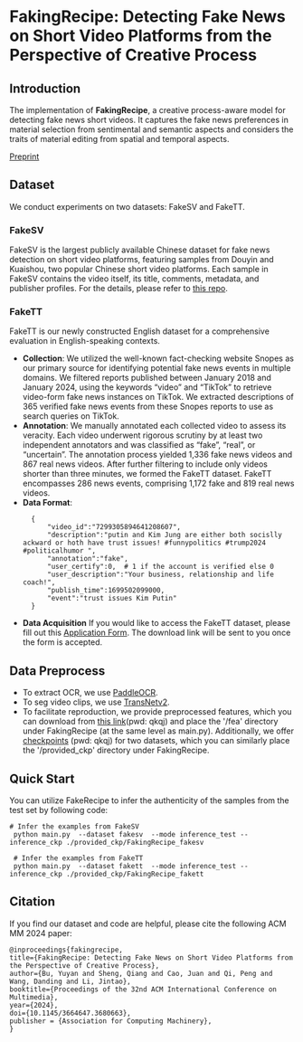 # FakingRecipe: Detecting Fake News on Short Video Platforms from the Perspective of Creative Process
## Introduction
The implementation of **FakingRecipe**, a creative process-aware model for detecting fake news short videos. It
captures the fake news preferences in material selection from sentimental and semantic aspects and considers the traits of material editing from spatial and temporal aspects.

[Preprint](https://www.arxiv.org/abs/2407.16670)
<!-- ## File Structure
```shell
.
├── README  # * Instruction to this repo
├── requirements  # * Requirements for Conda Environment
├── data  # * Place data split & preprocessed data
├── models  # * Codes for FakingRecipe Model
├── utils  # * Codes for Training and Inference
├── main  # * Codes for Training and Inference
└── run  # * Codes for Training and Inference
    
``` -->

## Dataset
We conduct experiments on two datasets: FakeSV and FakeTT. 
### FakeSV
FakeSV is the largest publicly available Chinese dataset for fake news detection on short video platforms, featuring samples from
Douyin and Kuaishou, two popular Chinese short video platforms. Each sample in FakeSV contains the video itself, its title, comments, metadata, and publisher profiles. For the details, please refer to [this repo](https://github.com/ICTMCG/FakeSV).
### FakeTT
FakeTT is our newly constructed English dataset for a comprehensive evaluation in English-speaking contexts. 
- **Collection**: 
We utilized the well-known fact-checking website Snopes as our primary source for identifying potential fake news events in multiple domains. We filtered reports published between January 2018 and January 2024, using the keywords “video” and “TikTok” to retrieve video-form fake news instances on TikTok. We extracted descriptions of 365
verified fake news events from these Snopes reports to use as search queries on TikTok. 
- **Annotation**:
We manually annotated each collected video to assess its veracity. Each video underwent rigorous scrutiny by at least two independent annotators and was classified as “fake”, “real”, or “uncertain”. The annotation process yielded 1,336 fake news videos and 867 real news videos. After further filtering to include only videos shorter than three minutes, we formed the FakeTT dataset. FakeTT encompasses 286 news events, comprising 1,172 fake and 819 real news videos. 
- **Data Format**:
  ```
    {
        "video_id":"7299305894641208607",
        "description":"putin and Kim Jung are either both socislly ackward or hoth have trust issues! #funnypolitics #trump2024 #politicalhumor ",
        "annotation":"fake",
        "user_certify":0,  # 1 if the account is verified else 0
        "user_description":"Your business, relationship and life coach!",
        "publish_time":1699502099000,
        "event":"trust issues Kim Putin"
    }
  ```
- **Data Acquisition**
If you would like to access the FakeTT dataset, please fill out this [Application Form](https://forms.office.com/Pages/ResponsePage.aspx?id=DQSIkWdsW0yxEjajBLZtrQAAAAAAAAAAAAO__R5hy59UMEEyNENDVTlYMzZSRjlQQkIzRFg3TEpIMy4u). The download link will be sent to you once the form is accepted.

## Data Preprocess
- To extract OCR, we use [PaddleOCR](https://github.com/PaddlePaddle/PaddleOCR).
- To seg video clips, we use [TransNetv2](https://github.com/soCzech/TransNetV2).
- To facilitate reproduction, we provide preprocessed features, which you can download from [this link](https://pan.baidu.com/s/1BI7hDnDbrpQlWBb6-dslYQ?pwd=qkqj)(pwd: qkqj) and place the '/fea' directory under FakingRecipe (at the same level as main.py). Additionally, we offer [checkpoints](https://pan.baidu.com/s/1BI7hDnDbrpQlWBb6-dslYQ?pwd=qkqj) (pwd: qkqj) for two datasets, which you can similarly place the '/provided_ckp' directory under FakingRecipe.

## Quick Start
You can utilize FakeRecipe to infer the authenticity of the samples from the test set by following code:
 ```
 # Infer the examples from FakeSV
  python main.py  --dataset fakesv  --mode inference_test --inference_ckp ./provided_ckp/FakingRecipe_fakesv

  # Infer the examples from FakeTT
  python main.py  --dataset fakett  --mode inference_test --inference_ckp ./provided_ckp/FakingRecipe_fakett
  ```


## Citation
If you find our dataset and code are helpful, please cite the following ACM MM 2024 paper:
 ```
@inproceedings{fakingrecipe,
title={FakingRecipe: Detecting Fake News on Short Video Platforms from the Perspective of Creative Process},
author={Bu, Yuyan and Sheng, Qiang and Cao, Juan and Qi, Peng and Wang, Danding and Li, Jintao},
booktitle={Proceedings of the 32nd ACM International Conference on Multimedia},
year={2024},
doi={10.1145/3664647.3680663},
publisher = {Association for Computing Machinery},
}
  ```